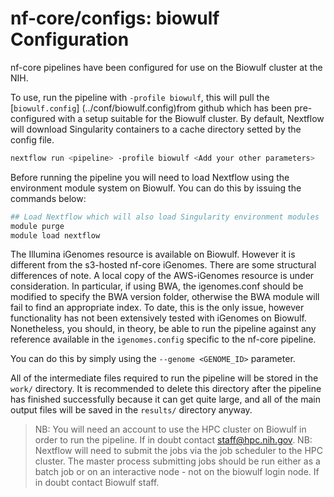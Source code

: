 # nf-core/configs: biowulf Configuration

nf-core pipelines have been configured for use on the Biowulf cluster at the NIH.

To use, run the pipeline with `-profile biowulf`, this will pull the [`biowulf.config`] (../conf/biowulf.config)from github which has been pre-configured with a setup suitable for the Biowulf cluster. By default, Nextflow will download Singularity containers to a cache directory setted by the config file. 

```bash
nextflow run <pipeline> -profile biowulf <Add your other parameters>

```

Before running the pipeline you will need to load Nextflow using the environment module system on Biowulf. You can do this by issuing the commands below:

```bash
## Load Nextflow which will also load Singularity environment modules
module purge
module load nextflow

```

The Illumina iGenomes resource is available on Biowulf. However it is different from the s3-hosted nf-core iGenomes. There are some structural differences of note. A local copy of the AWS-iGenomes resource is under consideration. In particular, if using BWA, the igenomes.conf should be modified to specify the BWA version folder, otherwise the BWA module will fail to find an appropriate index. To date, this is the only issue, however functionality has not been extensively tested with iGenomes on Biowulf. Nonetheless, you should, in theory, be able to run the pipeline against any reference available in the `igenomes.config` specific to the nf-core pipeline.

You can do this by simply using the `--genome <GENOME_ID>` parameter.

All of the intermediate files required to run the pipeline will be stored in the `work/` directory. It is recommended to delete this directory after the pipeline has finished successfully because it can get quite large, and all of the main output files will be saved in the `results/` directory anyway.

> NB: You will need an account to use the HPC cluster on Biowulf in order to run the pipeline. If in doubt contact staff@hpc.nih.gov.
> NB: Nextflow will need to submit the jobs via the job scheduler to the HPC cluster. The master process submitting jobs should be run either as a batch job or on an interactive node - not on the biowulf login node. If in doubt contact Biowulf staff.
